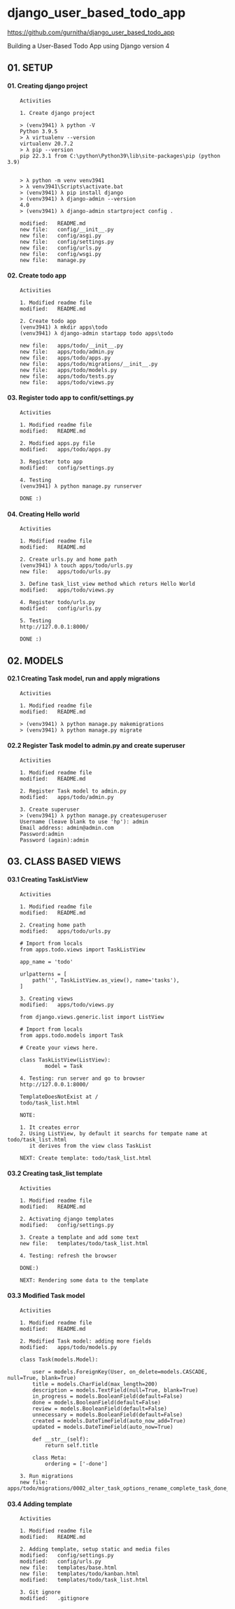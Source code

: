 # django_user_based_todo_app
https://github.com/gurnitha/django_user_based_todo_app

Building a User-Based Todo App using Django version 4


## 01. SETUP


#### 01. Creating django project 

        Activities

        1. Create django project

        > (venv3941) λ python -V
        Python 3.9.5
        > λ virtualenv --version
        virtualenv 20.7.2 
        > λ pip --version
        pip 22.3.1 from C:\python\Python39\lib\site-packages\pip (python 3.9)


        > λ python -m venv venv3941
        > λ venv3941\Scripts\activate.bat
        > (venv3941) λ pip install django
        > (venv3941) λ django-admin --version
        4.0
        > (venv3941) λ django-admin startproject config .

        modified:   README.md
        new file:   config/__init__.py
        new file:   config/asgi.py
        new file:   config/settings.py
        new file:   config/urls.py
        new file:   config/wsgi.py
        new file:   manage.py


#### 02. Create todo app

        Activities

        1. Modified readme file
        modified:   README.md

        2. Create todo app
        (venv3941) λ mkdir apps\todo
        (venv3941) λ django-admin startapp todo apps\todo

        new file:   apps/todo/__init__.py
        new file:   apps/todo/admin.py
        new file:   apps/todo/apps.py
        new file:   apps/todo/migrations/__init__.py
        new file:   apps/todo/models.py
        new file:   apps/todo/tests.py
        new file:   apps/todo/views.py


#### 03. Register todo app to confit/settings.py

        Activities

        1. Modified readme file
        modified:   README.md

        2. Modified apps.py file
        modified:   apps/todo/apps.py

        3. Register toto app
        modified:   config/settings.py

        4. Testing
        (venv3941) λ python manage.py runserver

        DONE :)


#### 04. Creating Hello world 

        Activities

        1. Modified readme file
        modified:   README.md

        2. Create urls.py and home path
        (venv3941) λ touch apps/todo/urls.py
        new file:   apps/todo/urls.py

        3. Define task_list_view method which returs Hello World
        modified:   apps/todo/views.py

        4. Register todo/urls.py
        modified:   config/urls.py

        5. Testing
        http://127.0.0.1:8000/

        DONE :)


## 02. MODELS


#### 02.1 Creating Task model, run and apply migrations

        Activities

        1. Modified readme file
        modified:   README.md

        > (venv3941) λ python manage.py makemigrations
        > (venv3941) λ python manage.py migrate


#### 02.2 Register Task model to admin.py and create superuser

        Activities

        1. Modified readme file
        modified:   README.md

        2. Register Task model to admin.py
        modified:   apps/todo/admin.py

        3. Create superuser
        > (venv3941) λ python manage.py createsuperuser
        Username (leave blank to use 'hp'): admin
        Email address: admin@admin.com
        Password:admin
        Password (again):admin


## 03. CLASS BASED VIEWS


#### 03.1 Creating TaskListView

        Activities

        1. Modified readme file
        modified:   README.md

        2. Creating home path
        modified:   apps/todo/urls.py

        # Import from locals
        from apps.todo.views import TaskListView

        app_name = 'todo'

        urlpatterns = [
            path('', TaskListView.as_view(), name='tasks'),
        ]

        3. Creating views
        modified:   apps/todo/views.py

        from django.views.generic.list import ListView

        # Import from locals
        from apps.todo.models import Task

        # Create your views here.

        class TaskListView(ListView):
                model = Task

        4. Testing: run server and go to browser
        http://127.0.0.1:8000/

        TemplateDoesNotExist at /
        todo/task_list.html

        NOTE:

        1. It creates error
        2. Using ListView, by default it searchs for tempate name at todo/task_list.html
           it derives from the view class TaskList

        NEXT: Create template: todo/task_list.html


#### 03.2 Creating task_list template

        Activities

        1. Modified readme file
        modified:   README.md

        2. Activating django templates
        modified:   config/settings.py

        3. Create a template and add some text
        new file:   templates/todo/task_list.html

        4. Testing: refresh the browser

        DONE:)

        NEXT: Rendering some data to the template


#### 03.3 Modified Task model

        Activities

        1. Modified readme file
        modified:   README.md

        2. Modified Task model: adding more fields
        modified:   apps/todo/models.py

        class Task(models.Model):

            user = models.ForeignKey(User, on_delete=models.CASCADE, null=True, blank=True)
            title = models.CharField(max_length=200)
            description = models.TextField(null=True, blank=True)
            in_progress = models.BooleanField(default=False)
            done = models.BooleanField(default=False)
            review = models.BooleanField(default=False)
            unnecessary = models.BooleanField(default=False)
            created = models.DateTimeField(auto_now_add=True)
            updated = models.DateTimeField(auto_now=True)

            def __str__(self):
                return self.title

            class Meta:
                ordering = ['-done']

        3. Run migrations
        new file:   apps/todo/migrations/0002_alter_task_options_rename_complete_task_done_and_more.py


#### 03.4 Adding template

        Activities

        1. Modified readme file
        modified:   README.md

        2. Adding template, setup static and media files
        modified:   config/settings.py
        modified:   config/urls.py
        new file:   templates/base.html
        new file:   templates/todo/kanban.html
        modified:   templates/todo/task_list.html

        3. Git ignore
        modified:   .gitignore




